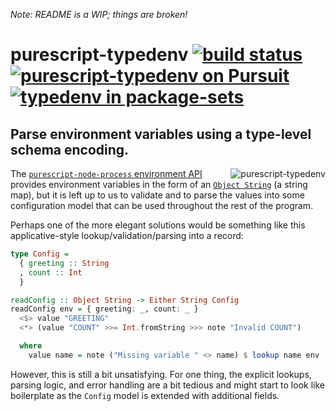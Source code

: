 _Note: README is a WIP; things are broken!_

# purescript-typedenv [![build status](https://img.shields.io/travis/nsaunders/purescript-typedenv.svg)](https://travis-ci.org/nsaunders/purescript-typedenv) [![purescript-typedenv on Pursuit](https://pursuit.purescript.org/packages/purescript-typedenv/badge)](https://pursuit.purescript.org/packages/purescript-typedenv) [![typedenv in package-sets](https://img.shields.io/endpoint.svg?url=https://package-sets-badge-0lf69kxs4fbd.runkit.sh/typedenv)](https://github.com/purescript/package-sets)
## Parse environment variables using a type-level schema encoding.

<img src="https://raw.githubusercontent.com/nsaunders/purescript-typedenv/master/img/tile.png" alt="purescript-typedenv" align="right" />

The [`purescript-node-process` environment API](https://pursuit.purescript.org/packages/purescript-node-process/7.0.0/docs/Node.Process#v:getEnv)
provides environment variables in the form of an
[`Object String`](https://pursuit.purescript.org/packages/purescript-foreign-object/2.0.2/docs/Foreign.Object#t:Object)
(a string map), but it is left up to us to validate and to parse the values into some configuration model that can be used
throughout the rest of the program.

Perhaps one of the more elegant solutions would be something like this applicative-style lookup/validation/parsing into a
record:

```purescript
type Config =
  { greeting :: String
  , count :: Int
  }

readConfig :: Object String -> Either String Config
readConfig env = { greeting: _, count: _ }
  <$> value "GREETING"
  <*> (value "COUNT" >>= Int.fromString >>> note "Invalid COUNT")

  where
    value name = note ("Missing variable " <> name) $ lookup name env
```

However, this is still a bit unsatisfying. For one thing, the explicit lookups, parsing logic, and error handling are a bit tedious and might start to look like boilerplate as the `Config` model is extended with additional fields.
